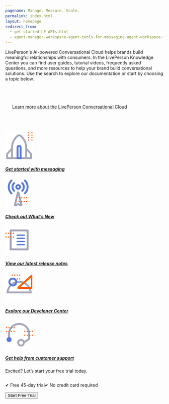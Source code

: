 ```yaml
---
pagename: Manage. Measure. Scale.
permalink: index.html
layout: homepage
redirect_from:
  - get-started-LE-APIs.html
  - agent-manager-workspace-agent-tools-for-messaging-agent-workspace-for-messaging-agent-workspace-for-messaging-tour.html
---
```


<div class="header-label">
LivePerson's AI-powered Conversational Cloud helps brands build meaningful relationships with consumers. In the LivePerson Knowledge Center you can find user guides, tutorial videos, frequently asked questions, and more resources to help your brand build conversational solutions. Use the search to explore our documentation or start by choosing a topic below. 
</div>

<div class="card-container">
  <div id="success-stories" class="welcome-card" style="padding:58px 22px 58px 22px;">
    <a href="/getting-started-the-liveperson-conversational-cloud.html">
      <p class="success-stories-header">Learn more about the LivePerson Conversational Cloud</p>
    </a>
  </div>
    <a class="welcome-card"  href="getting-started-getting-started-with-messaging.html"> 
      <img class="container-image" src="img/ic_get_started.svg"/>
      <h5 class="welcome-title">Get started with messaging</h5>
    </a>
    <a  class="welcome-card"  href="/whats-new-latest-whats-new.html"> 
      <img class="container-image" src="img/ic_Whats_new.svg"/>
      <h5 class="welcome-title">Check out What’s New</h5>
    </a>
      <a  class="welcome-card"  href="/release-notes-latest-release-notes.html"> 
      <img class="container-image" src="img/ic_release notes.svg"/>
      <h5 class="welcome-title">View our latest release notes</h5>
    </a>
  <a class="welcome-card" target="_blank" href="https://developers.liveperson.com/"> 
      <img class="container-image" src="img/ic_API_SDK.svg"/>
      <h5 class="welcome-title">Explore our Developer Center</h5>
    </a>
    <a  class="welcome-card" target="_blank" href="/troubleshooting-how-to-contact-support.html"> 
      <img class="container-image" src="img/ic_support.svg"/>
      <h5 class="welcome-title">Get help from customer support</h5>
    </a>
</div>
<div class="free-trial-container">
<div id="free-trial">
    <div id="free-trial-content-container">
      <p class="free-trial-header">Excited? Let’s start your free trial today.</p>
      <div style="display:flex">
        <p class="free-trial-label"> &#10004; Free 45-day trial</p>
        <p class="free-trial-label">&#10004; No credit card required</p>
      </div>   
    </div>
    <div id="free-trial-button-welcome">
      <a target="_blank" href="https://developers.liveperson.com/register.html">
        <button class="create-button">Start Free Trial</button>
      </a>
    </div>
  </div>
</div>
